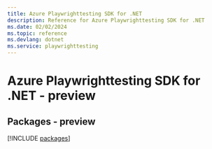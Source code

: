 ```yaml
---
title: Azure Playwrighttesting SDK for .NET
description: Reference for Azure Playwrighttesting SDK for .NET
ms.date: 02/02/2024
ms.topic: reference
ms.devlang: dotnet
ms.service: playwrighttesting
---
```

# Azure Playwrighttesting SDK for .NET - preview
## Packages - preview
[!INCLUDE [packages](playwrighttesting-index.md)]